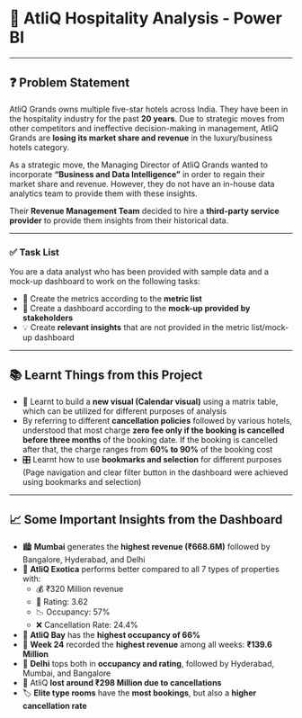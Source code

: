 # 🏨 AtliQ Hospitality Analysis - Power BI

---

## ❓ Problem Statement

AtliQ Grands owns multiple five-star hotels across India. They have been in the hospitality industry for the past **20 years**. Due to strategic moves from other competitors and ineffective decision-making in management, AtliQ Grands are **losing its market share and revenue** in the luxury/business hotels category.

As a strategic move, the Managing Director of AtliQ Grands wanted to incorporate **“Business and Data Intelligence”** in order to regain their market share and revenue. However, they do not have an in-house data analytics team to provide them with these insights.

Their **Revenue Management Team** decided to hire a **third-party service provider** to provide them insights from their historical data.

---

### ✅ Task List

You are a data analyst who has been provided with sample data and a mock-up dashboard to work on the following tasks:

- 📌 Create the metrics according to the **metric list**  
- 🧩 Create a dashboard according to the **mock-up provided by stakeholders**  
- 💡 Create **relevant insights** that are not provided in the metric list/mock-up dashboard  

---

## 📚 Learnt Things from this Project

- 📅 Learnt to build a **new visual (Calendar visual)** using a matrix table, which can be utilized for different purposes of analysis  
-  By referring to different **cancellation policies** followed by various hotels, understood that most charge **zero fee only if the booking is cancelled before three months** of the booking date. If the booking is cancelled after that, the charge ranges from **60% to 90%** of the booking cost  
- 🎛️ Learnt how to use **bookmarks and selection** for different purposes (Page navigation and clear filter button in the dashboard were achieved using bookmarks and selection)

---

## 📈 Some Important Insights from the Dashboard

- 🏙️ **Mumbai** generates the **highest revenue (₹668.6M)** followed by Bangalore, Hyderabad, and Delhi  
- 🏨 **AtliQ Exotica** performs better compared to all 7 types of properties with:
  - 💰 ₹320 Million revenue  
  - 🌟 Rating: 3.62  
  - 📉 Occupancy: 57%  
  - ❌ Cancellation Rate: 24.4%
- 📌 **AtliQ Bay** has the **highest occupancy of 66%**
- 📆 **Week 24** recorded the **highest revenue** among all weeks: **₹139.6 Million**
- 🏅 **Delhi** tops both in **occupancy and rating**, followed by Hyderabad, Mumbai, and Bangalore  
- 💸 AtliQ **lost around ₹298 Million due to cancellations**
- 🏷️ **Elite type rooms** have the **most bookings**, but also a **higher cancellation rate**


